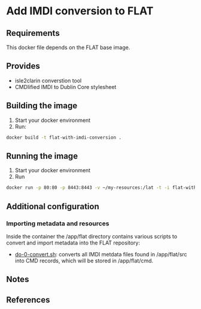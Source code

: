 Add IMDI conversion to FLAT
===========================

## Requirements ##
This docker file depends on the FLAT base image.

## Provides ##

 * isle2clarin converstion tool
 * CMDIified IMDI to Dublin Core stylesheet

## Building the image ##
1. Start your docker environment
2. Run: 
```sh
docker build -t flat-with-imdi-conversion .
```

## Running the image ##
1. Start your docker environment
2. Run
```sh 
docker run -p 80:80 -p 8443:8443 -v ~/my-resources:/lat -t -i flat-with-imdi-conversion
```

## Additional configuration ##

### Importing metadata and resources ###

Inside the container the /app/flat directory contains various scripts to convert and import metadata into the FLAT repository:

- [do-0-convert.sh](flat/scripts/do-0-convert.sh): converts all IMDI metdata files found in /app/flat/src into CMD records, which will be stored in /app/flat/cmd.

## Notes ##

## References ##
